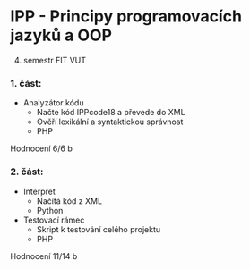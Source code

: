 # IPP - Principy programovacích jazyků a OOP
4. semestr FIT VUT

### 1. část:
* Analyzátor kódu
  * Načte kód IPPcode18 a převede do XML
  * Ověří lexikální a syntaktickou správnost
  * PHP

Hodnocení 6/6 b

### 2. část:
* Interpret 
  * Načítá kód z XML
  * Python
* Testovací rámec
  * Skript k testování celého projektu
  * PHP

Hodnocení 11/14 b
